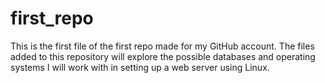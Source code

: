 # first_repo
This is the first file of the first repo made for my GitHub account.
The files added to this repository will explore the possible databases and operating systems I will work with in setting up a web server using Linux.
